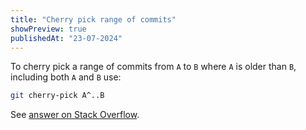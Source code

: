 ```yaml
---
title: "Cherry pick range of commits"
showPreview: true
publishedAt: "23-07-2024"
---
```


To cherry pick a range of commits from `A` to `B` where `A` is older than `B`, including both `A` and `B` use:

```bash
git cherry-pick A^..B
```

See [answer on Stack Overflow](https://stackoverflow.com/a/3933416/6875745).
